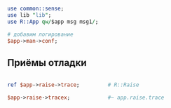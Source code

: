 # 

```perl



use common::sense;
use lib "lib";
use R::App qw/$app msg msg1/;

# добавим логирование
$app->man->conf;


```

## Приёмы отладки

```perl

ref $app->raise->trace;			# R::Raise

$app->raise->tracex;			#~ app.raise.trace